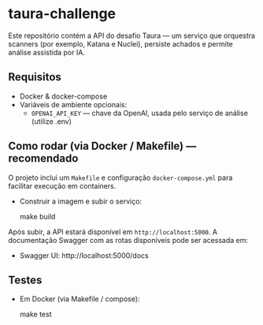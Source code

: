 # taura-challenge

Este repositório contém a API do desafio Taura — um serviço que orquestra scanners (por exemplo, Katana e Nuclei), persiste achados e permite análise assistida por IA.

## Requisitos

- Docker & docker-compose
- Variáveis de ambiente opcionais:
  - `OPENAI_API_KEY` — chave da OpenAI, usada pelo serviço de análise (utilize .env)

## Como rodar (via Docker / Makefile) — recomendado

O projeto inclui um `Makefile` e configuração `docker-compose.yml` para facilitar execução em containers.

- Construir a imagem e subir o serviço:

  make build

Após subir, a API estará disponível em `http://localhost:5000`. A documentação Swagger com as rotas disponíveis pode ser acessada em:

- Swagger UI: http://localhost:5000/docs

## Testes

- Em Docker (via Makefile / compose):

  make test
